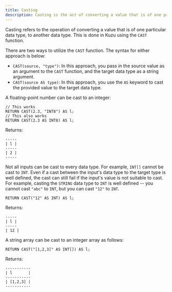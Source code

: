 ```yaml
---
title: Casting
description: Casting is the act of converting a value that is of one particular data type to another data type.
---
```


Casting refers to the operation of converting a value that is of one particular data type, to another data type.
This is done in Kuzu using the `CAST` function.

There are two ways to utilize the `CAST` function. The syntax for either approach is below:

- `CAST(source, "type")`: In this approach, you pass in the source value as an argument to the `CAST` function, and the target data type as a string argument.
- `CAST(source AS type)`: In this approach, you use the `AS` keyword to cast the provided value to the target data type.

A floating-point number can be cast to an integer:

```cypher
// This works
RETURN CAST(2.3, "INT8") AS l;
// This also works
RETURN CAST(2.3 AS INT8) AS l;
```
Returns:
```
-----
| l |
-----
| 2 |
-----
```

Not all inputs can be cast to every data type. For example, `INT[]` cannot be cast to `INT`. Even
if a cast between the input's data type to the target type is well defined, the cast can still fail
if the input's value is not suitable to cast. For example, casting the `STRING` data type to
`INT` is well defined -- you cannot cast `"abc"` to `INT`, but you can cast `"12"` to `INT`.

```cypher
RETURN CAST("12" AS INT) AS l;
```
Returns:
```
-----
| l |
-----
| 12 |
```

A string array can be cast to an integer array as follows:

```cypher
RETURN CAST("[1,2,3]" AS INT[]) AS l;
```
Returns:
```
-----------
| l       |
-----------
| [1,2,3] |
-----------
```
